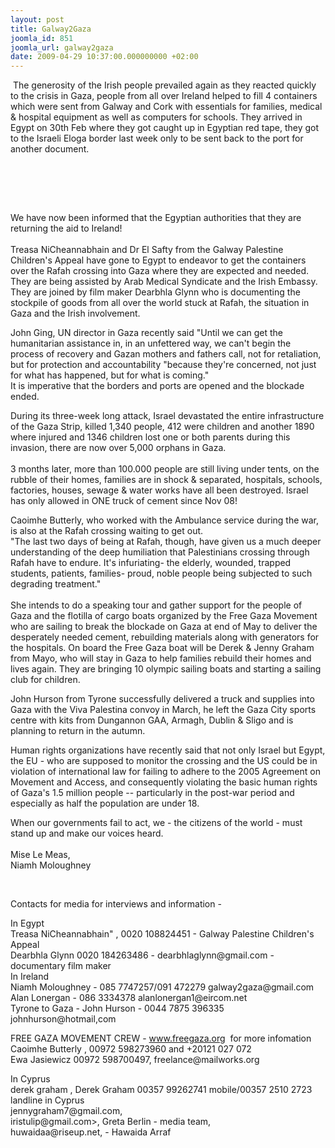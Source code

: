```yaml
---
layout: post
title: Galway2Gaza
joomla_id: 851
joomla_url: galway2gaza
date: 2009-04-29 10:37:00.000000000 +02:00
---
```

<p> The generosity of the Irish people prevailed again as they reacted quickly to the crisis in Gaza, people from all over Ireland helped to fill 4 containers which were sent from Galway and Cork with essentials for families, medical & hospital equipment as well as computers for schools. They arrived in Egypt on 30th Feb where they got caught up in Egyptian red tape, they got to the Israeli Eloga border last week only to be sent back to the port for another document.</p>
<p> </p>
<p> </p>

<div></div>
<br />We have now been informed that the Egyptian authorities that they are returning the aid to Ireland!<br /><br />Treasa NiCheannabhain and Dr El Safty from the Galway Palestine Children's Appeal have gone to Egypt to endeavor to get the containers over the Rafah crossing into Gaza where they are expected and needed. They are being assisted by Arab Medical Syndicate and the Irish Embassy. They are joined by film maker Dearbhla Glynn who is documenting the stockpile of goods from all over the world stuck at Rafah, the situation in Gaza and the Irish involvement.
<p>John Ging, UN director in Gaza recently said "Until we can get the humanitarian assistance in, in an unfettered way, we can't begin the process of recovery and Gazan mothers and fathers call, not for retaliation, but for protection and accountability "because they're concerned, not just for what has happened, but for what is coming." <br />It is imperative that the borders and ports are opened and the blockade ended.</p>
<p>During its three-week long attack, Israel devastated the entire infrastructure of the Gaza Strip, killed 1,340 people, 412 were children and another 1890 where injured and 1346 children lost one or both parents during this invasion, there are now over 5,000 orphans in Gaza. <br /><br />3 months later, more than 100.000 people are still living under tents, on the rubble of their homes, families are in shock & separated, hospitals, schools, factories, houses, sewage & water works have all been destroyed. Israel has only allowed in ONE truck of cement since Nov 08!</p>
<p>Caoimhe Butterly, who worked with the Ambulance service during the war, is also at the Rafah crossing waiting to get out.<br />"The last two days of being at Rafah, though, have given us a much deeper understanding of the deep humiliation that Palestinians crossing through Rafah have to endure. It's infuriating- the elderly, wounded, trapped students, patients, families- proud, noble people being subjected to such degrading treatment."<br /><br />She intends to do a speaking tour and gather support for the people of Gaza and the flotilla of cargo boats organized by the Free Gaza Movement who are sailing to break the blockade on Gaza at end of May to deliver the desperately needed cement, rebuilding materials along with generators for the hospitals. On board the Free Gaza boat will be Derek & Jenny Graham from Mayo, who will stay in Gaza to help families rebuild their homes and lives again. They are bringing 10 olympic sailing boats and starting a sailing club for children.</p>
<p>John Hurson from Tyrone successfully delivered a truck and supplies into Gaza with the Viva Palestina convoy in March, he left the Gaza City sports centre with kits from Dungannon GAA, Armagh, Dublin & Sligo and is planning to return in the autumn.</p>
<p>Human rights organizations have recently said that not only Israel but Egypt, the EU - who are supposed to monitor the crossing and the US could be in violation of international law for failing to adhere to the 2005 Agreement on Movement and Access, and consequently violating the basic human rights of Gaza's 1.5 million people -- particularly in the post-war period and especially as half the population are under 18.</p>
<p>When our governments fail to act, we - the citizens of the world - must stand up and make our voices heard. <br /><br />Mise Le Meas,<br />Niamh Moloughney</p>
<p> </p>
<p>Contacts for media for interviews and information -</p>
<p>In Egypt<br />Treasa NiCheannabhain" , 0020 108824451 - Galway Palestine Children's Appeal<br />Dearbhla Glynn 0020 184263486 - dearbhlaglynn@gmail.com - documentary film maker<br />In Ireland<br />Niamh Moloughney - 085 7747257/091 472279 galway2gaza@gmail.com<br />Alan Lonergan - 086 3334378 alanlonergan1@eircom.net <br />Tyrone to Gaza - John Hurson - 0044 7875 396335 johnhurson@hotmail,com</p>
<p>FREE GAZA MOVEMENT CREW - <a href="http://www.freegaza.org">www.freegaza.org</a>  for more infomation<br />Caoimhe Butterly , 00972 598273960 and +20121 027 072<br />Ewa Jasiewicz 00972 598700497, freelance@mailworks.org</p>
<p>In Cyprus<br />derek graham , Derek Graham 00357 99262741 mobile/00357 2510 2723 landline in Cyprus<br />jennygraham7@gmail.com,<br />iristulip@gmail.com>, Greta Berlin - media team,<br />huwaidaa@riseup.net, - Hawaida Arraf</p>
<p> </p>
<p> </p>
<p> </p>
